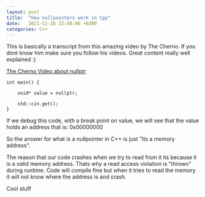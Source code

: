 ```yaml
---
layout: post
title:  "How nullpointers work in Cpp"
date:   2021-12-26 22:40:06 +0200
categories: C++
---
```


This is basically a transcript from this amazing video by The Cherno. If you dont know him make sure you follow his videos. Great content really well explained :)

[The Cherno Video about nullptr]

````
int main() {
    
    void* value = nullptr;

    std::cin.get();
}
````

If we debug this code, with a break point on value, we will see that the value holds an address that is: 0x00000000

So the answer for what is a nullpointer in C++ is just "Its a memory address".

The reason that our code crashes when we try to read from it its because it is a *valid* memory address. Thats why a read access violation is "thrown" during runtime. Code will compile fine but when it tries to read the memory it will not know where the address is and crash.

Cool stuff

[The Cherno Video about nullptr]: https://www.youtube.com/watch?v=PksUUwvq-po
